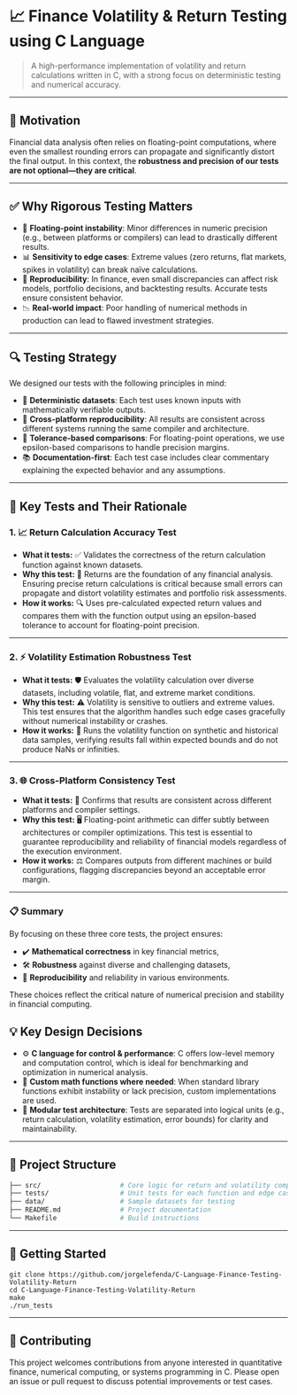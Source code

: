 # 📈 Finance Volatility & Return Testing using C Language

> A high-performance implementation of volatility and return calculations written in C, with a strong focus on deterministic testing and numerical accuracy.

---

## 🧠 Motivation

Financial data analysis often relies on floating-point computations, where even the smallest rounding errors can propagate and significantly distort the final output. In this context, the **robustness and precision of our tests are not optional—they are critical**.

---

## ✅ Why Rigorous Testing Matters

- 🔢 **Floating-point instability**: Minor differences in numeric precision (e.g., between platforms or compilers) can lead to drastically different results.
- 📊 **Sensitivity to edge cases**: Extreme values (zero returns, flat markets, spikes in volatility) can break naïve calculations.
- 🧪 **Reproducibility**: In finance, even small discrepancies can affect risk models, portfolio decisions, and backtesting results. Accurate tests ensure consistent behavior.
- 📉 **Real-world impact**: Poor handling of numerical methods in production can lead to flawed investment strategies.

---

## 🔍 Testing Strategy

We designed our tests with the following principles in mind:

- 🧾 **Deterministic datasets**: Each test uses known inputs with mathematically verifiable outputs.
- 🔄 **Cross-platform reproducibility**: All results are consistent across different systems running the same compiler and architecture.
- 📐 **Tolerance-based comparisons**: For floating-point operations, we use epsilon-based comparisons to handle precision margins.
- 📚 **Documentation-first**: Each test case includes clear commentary explaining the expected behavior and any assumptions.

---
## 🧪 Key Tests and Their Rationale

### 1. 📈 Return Calculation Accuracy Test
- **What it tests:** ✅ Validates the correctness of the return calculation function against known datasets.
- **Why this test:** 🎯 Returns are the foundation of any financial analysis. Ensuring precise return calculations is critical because small errors can propagate and distort volatility estimates and portfolio risk assessments.
- **How it works:** 🔍 Uses pre-calculated expected return values and compares them with the function output using an epsilon-based tolerance to account for floating-point precision.

---

### 2. ⚡ Volatility Estimation Robustness Test
- **What it tests:** 🛡️ Evaluates the volatility calculation over diverse datasets, including volatile, flat, and extreme market conditions.
- **Why this test:** ⚠️ Volatility is sensitive to outliers and extreme values. This test ensures that the algorithm handles such edge cases gracefully without numerical instability or crashes.
- **How it works:** 🧪 Runs the volatility function on synthetic and historical data samples, verifying results fall within expected bounds and do not produce NaNs or infinities.

---

### 3. 🌐 Cross-Platform Consistency Test
- **What it tests:** 🔄 Confirms that results are consistent across different platforms and compiler settings.
- **Why this test:** 🖥️ Floating-point arithmetic can differ subtly between architectures or compiler optimizations. This test is essential to guarantee reproducibility and reliability of financial models regardless of the execution environment.
- **How it works:** ⚖️ Compares outputs from different machines or build configurations, flagging discrepancies beyond an acceptable error margin.

---

### 📋 Summary

By focusing on these three core tests, the project ensures:

- ✔️ **Mathematical correctness** in key financial metrics,
- 🛠️ **Robustness** against diverse and challenging datasets,
- 🔁 **Reproducibility** and reliability in various environments.

These choices reflect the critical nature of numerical precision and stability in financial computing.


## 💡 Key Design Decisions

- ⚙️ **C language for control & performance**: C offers low-level memory and computation control, which is ideal for benchmarking and optimization in numerical analysis.
- 🧮 **Custom math functions where needed**: When standard library functions exhibit instability or lack precision, custom implementations are used.
- 🧰 **Modular test architecture**: Tests are separated into logical units (e.g., return calculation, volatility estimation, error bounds) for clarity and maintainability.

---




## 📂 Project Structure

```bash
├── src/                    # Core logic for return and volatility computation
├── tests/                  # Unit tests for each function and edge case
├── data/                   # Sample datasets for testing
├── README.md               # Project documentation
└── Makefile                # Build instructions

```

---


## 🚀 Getting Started

```
git clone https://github.com/jorgelefenda/C-Language-Finance-Testing-Volatility-Return
cd C-Language-Finance-Testing-Volatility-Return
make
./run_tests
```
---

## 🙌 Contributing
This project welcomes contributions from anyone interested in quantitative finance, numerical computing, or systems programming in C. Please open an issue or pull request to discuss potential improvements or test cases.

